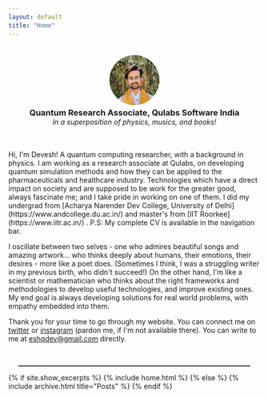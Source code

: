 ```yaml
---
layout: default
title: "Home"
---
```

<center>
  <img alt="profile" src="/assets/profile.png" hight=100 width = 100 STYLE="margin: 20px 0px 0px 0px">
  <h3 STYLE="margin: 2px 20px 0px 20px">Quantum Research Associate, Qulabs Software India</h3>
  <em STYLE="margin: 0px 20px 0px 20px">In a superposition of physics, musics, and books!</em>
</center>
<br>
<br>
<p>
Hi, I'm Devesh! A quantum computing researcher, with a background in physics. I am working as a research associate at Qulabs, on developing quantum simulation methods and how they can be applied to the pharmaceuticals and healthcare industry. Technologies which have a direct impact on society and are supposed to be work for the greater good, always fascinate me; and I take pride in working on one of them. I did my undergrad from [Acharya Narender Dev College, University of Delhi](https://www.andcollege.du.ac.in/) and master's from [IIT Roorkee](https://www.iitr.ac.in/) . P.S: My complete CV is available in the navigation bar.

I oscillate between two selves - one who admires beautiful songs and amazing artwork... who thinks deeply about humans, their emotions, their desires - more like a poet does. (Sometimes I think, I was a struggling writer in my previous birth, who didn't succeed!) On the other hand, I'm like a scientist or mathematician who thinks about the right frameworks and methodologies to develop useful technologies, and improve existing ones. My end goal is always developing solutions for real world problems, with empathy embedded into them.

Thank you for your time to go through my website. You can connect me on [twitter](https://twitter.com/eshqdev/) or [instagram](https://www.instagram.com/eshqdev/) (pardon me, if I'm not available there). You can write to me at <eshqdev@gmail.com> directly.
</p>




<br>
<hr style="border-top: 1px solid #537188; width:92%; margin-left:4% !important; margin-right:4% !important;">
{% if site.show_excerpts %}
  {% include home.html %}
{% else %}
  {% include archive.html title="Posts" %}
{% endif %}
